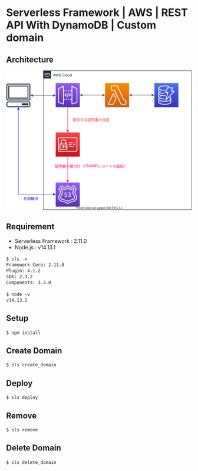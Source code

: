 # Serverless Framework | AWS | REST API With DynamoDB | Custom domain

## Architecture

![](./reference/architecture.drawio.svg)

## Requirement

- Serverless Framework : 2.11.0
- Node.js : v14.13.1

```shell
$ sls -v           
Framework Core: 2.11.0
Plugin: 4.1.2
SDK: 2.3.2
Components: 3.3.0

$ node -v
v14.13.1
```

## Setup
```shell
$ npm install
```

## Create Domain

```shell
$ sls create_domain
```

## Deploy

```shell
$ sls deploy
```

## Remove

```shell
$ sls remove
```

## Delete Domain

```shell
$ sls delete_domain
```
